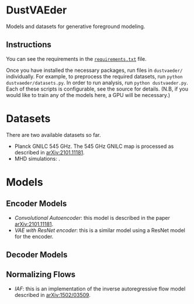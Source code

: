 # DustVAEder

Models and datasets for generative foreground modeling. 

## Instructions

You can see the requirements in the [`requirements.txt`](/requirements.txt) file. 

Once you have installed the necessary packages, run files in `dustvaeder/` individually. For example, to preprocess the required datasets, run `python dustvaeder/datasets.py`. In order to run analysis, run `python dustvaeder.py`. Each of these scripts is configurable, see the source for details. (N.B, if you would like to train any of the models here, a GPU will be necessary.)

# Datasets

There are two available datasets so far.

* Planck GNILC 545 GHz. The 545 GHz GNILC map is processed as described in [arXiv:2101.11181](https://arxiv.org/abs/2101.11181). 
* MHD simulations: . 

# Models

## Encoder Models

* *Convolutional Autoencoder*: this model is described in the paper [arXiv:2101.11181](https://arxiv.org/abs/2101.11181).
* *VAE with ResNet encoder*: this is a similar model using a ResNet model for the encoder.

## Decoder Models

## Normalizing Flows

* *IAF*: this is an implementation of the inverse autoregressive flow model described in [arXiv:1502/03509](https://arxiv.org/abs/1502.03509).
